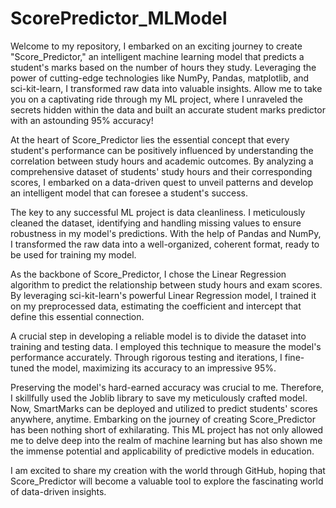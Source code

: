 # ScorePredictor_MLModel

Welcome to my repository, I embarked on an exciting journey to create "Score_Predictor," an intelligent machine learning model that predicts a student's marks based on the number of hours they study. Leveraging the power of cutting-edge technologies like NumPy, Pandas, matplotlib, and sci-kit-learn, I transformed raw data into valuable insights. Allow me to take you on a captivating ride through my ML project, where I unraveled the secrets hidden within the data and built an accurate student marks predictor with an astounding 95% accuracy!

At the heart of Score_Predictor lies the essential concept that every student's performance can be positively influenced by understanding the correlation between study hours and academic outcomes. By analyzing a comprehensive dataset of students' study hours and their corresponding scores, I embarked on a data-driven quest to unveil patterns and develop an intelligent model that can foresee a student's success.

The key to any successful ML project is data cleanliness. I meticulously cleaned the dataset, identifying and handling missing values to ensure robustness in my model's predictions. With the help of Pandas and NumPy, I transformed the raw data into a well-organized, coherent format, ready to be used for training my model.

As the backbone of Score_Predictor, I chose the Linear Regression algorithm to predict the relationship between study hours and exam scores. By leveraging sci-kit-learn's powerful Linear Regression model, I trained it on my preprocessed data, estimating the coefficient and intercept that define this essential connection.

A crucial step in developing a reliable model is to divide the dataset into training and testing data. I employed this technique to measure the model's performance accurately. Through rigorous testing and iterations, I fine-tuned the model, maximizing its accuracy to an impressive 95%.

Preserving the model's hard-earned accuracy was crucial to me. Therefore, I skillfully used the Joblib library to save my meticulously crafted model. Now, SmartMarks can be deployed and utilized to predict students' scores anywhere, anytime.
Embarking on the journey of creating Score_Predictor has been nothing short of exhilarating. This ML project has not only allowed me to delve deep into the realm of machine learning but has also shown me the immense potential and applicability of predictive models in education.

I am excited to share my creation with the world through GitHub, hoping that Score_Predictor will become a valuable tool to explore the fascinating world of data-driven insights.
